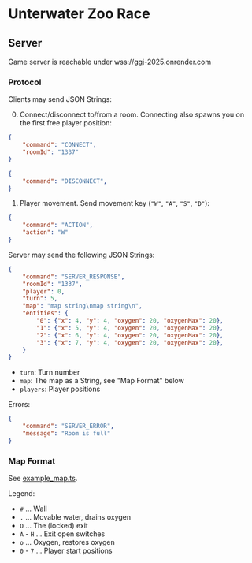 # Unterwater Zoo Race

## Server

Game server is reachable under wss://ggj-2025.onrender.com

### Protocol

Clients may send JSON Strings:

0. Connect/disconnect to/from a room. Connecting also spawns you on the first free player position:

```json
{
    "command": "CONNECT",
    "roomId": "1337"
}
```

```json
{
    "command": "DISCONNECT",
}
```

1. Player movement. Send movement key (`"W"`, `"A"`, `"S"`, `"D"`):

```json
{
    "command": "ACTION",
    "action": "W"
}
```

Server may send the following JSON Strings:

```json
{
    "command": "SERVER_RESPONSE",
    "roomId": "1337",
    "player": 0,
    "turn": 5,
    "map": "map string\nmap string\n",
    "entities": {
        "0": {"x": 4, "y": 4, "oxygen": 20, "oxygenMax": 20},
        "1": {"x": 5, "y": 4, "oxygen": 20, "oxygenMax": 20},
        "2": {"x": 6, "y": 4, "oxygen": 20, "oxygenMax": 20},
        "3": {"x": 7, "y": 4, "oxygen": 20, "oxygenMax": 20},
    }
}
```

* `turn`: Turn number
* `map`: The map as a String, see "Map Format" below
* `players`: Player positions

Errors:

```json
{
    "command": "SERVER_ERROR",
    "message": "Room is full"
}
```

### Map Format

See [example_map.ts](example_map.ts).

Legend:

* `#` ... Wall
* `.` ... Movable water, drains oxygen
* `O` ... The (locked) exit
* `A` - `H` ... Exit open switches
* `o` ... Oxygen, restores oxygen
* `0` - `7` ... Player start positions
